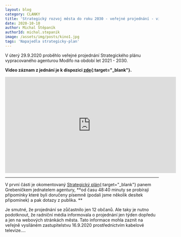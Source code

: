 ```yaml
---
layout: blog
category: CLANKY
title: 'Strategický rozvoj města do roku 2030 - veřejné projednání - video'
date: 2020-10-10
author: Michal Štěpaník
authorId: michal.stepanik
image: /assets/img/posts/kino1.jpg
tags: 'Napajedla strategicky-plan'
---
```




V úterý 29.9.2020 proběhlo veřejné projednání Strategického plánu vypracovaného agenturou Modifo na období let 2021 - 2030.

**Video záznam z jednání je k dispozici [zde](https://youtu.be/hnWlEov5NqE){:target="_blank"}.**


<iframe width="560" height="315" src="https://www.youtube.com/embed/hnWlEov5NqE" frameborder="0" allow="accelerometer; autoplay; clipboard-write; encrypted-media; gyroscope; picture-in-picture" allowfullscreen></iframe>


 
  
  
  
  
  
  
 ---
 
 V první části je okomentovaný [Strategický plán](https://drive.google.com/file/d/1mVMsU4kD88Ebo1lJB20gCyEKZeUD3bzh/view?usp=sharing){:target="_blank"} panem Grebeníčkem jednatelem agentury, **od času 48:40 minuty se probírají připomínky které byli doručeny písemně (podali jsme několik desítek připomínek) a pak dotazy z publika. **
 
 Je smutné, že projednání se zůčastnilo jen 12 občanů. Ale taky je nutno podotknout, že radniční média informovala o projednání jen týden dopředu a jen na webových stránkách města. Tato informace mohla zaznít na veřejně vysíláném zastupitelstvu 16.9.2020 prostřednictvím kabelové televize.... 
